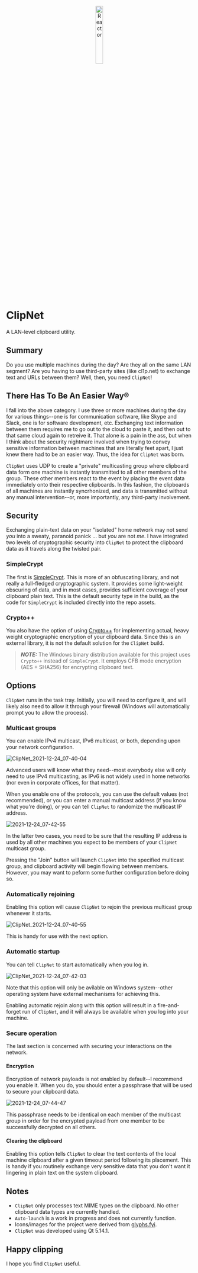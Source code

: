 <p align="center">
  <a href="https://rclone.org/">
    <img width="20%" alt="Reactor" src="https://user-images.githubusercontent.com/4536448/147360224-61e03a6e-4252-4e03-afad-ca09b8f73996.png">
  </a>
</p>

# ClipNet
A LAN-level clipboard utility.

## Summary
Do you use multiple machines during the day?  Are they all on the same LAN segment?  Are you having to use third-party sites (like cl1p.net) to exchange text and URLs between them?  Well, then, you need `ClipNet`!

## There Has To Be An Easier Way®
I fall into the above category.  I use three or more machines during the day for various things--one is for communication software, like Skype and Slack, one is for software development, etc.  Exchanging text information between them requires me to go out to the cloud to paste it, and then out to that same cloud again to retreive it.  That alone is a pain in the ass, but when I think about the security nightmare involved when trying to convey sensitive information between machines that are literally feet apart, I just knew there had to be an easier way.  Thus, the idea for `ClipNet` was born.

`ClipNet` uses UDP to create a "private" multicasting group where clipboard data form one machine is instantly transmitted to all other members of the group.  These other members react to the event by placing the event data immediately onto their respective clipboards.  In this fashion, the clipboards of all machines are instantly syncrhonized, and data is transmitted without any manual intervention--or, more importantly, any third-party involvement.

## Security
Exchanging plain-text data on your "isolated" home network may not send *you* into a sweaty, paranoid panick ... but *you* are not *me*.  I have integrated two levels of cryptographic security into `ClipNet` to protect the clipboard data as it travels along the twisted pair.

### SimpleCrypt
The first is [SimpleCrypt](https://wiki.qt.io/Simple_encryption_with_SimpleCrypt).  This is more of an obfuscating library, and not really a full-fledged cryptographic system.  It provides some light-weight obscuring of data, and in most cases, provides sufficient coverage of your clipboard plain text.  This is the default security type in the build, as the code for `SimpleCrypt` is included directly into the repo assets.

### Crypto++
You also have the option of using [Crypto++](https://github.com/weidai11/cryptopp) for implementing actual, heavy weight cryptographic encryption of your clipboard data.  Since this is an external library, it is not the default solution for the `ClipNet` build.

> **_NOTE:_** The Windows binary distribution available for this project uses `Crypto++` instead of `SimpleCrypt`.  It employs CFB mode encryption (AES + SHA256) for encrypting clipboard text.

## Options
`ClipNet` runs in the task tray.  Initially, you will need to configure it, and will likely also need to allow it through your firewall (Windows will automatically prompt you to allow the process).

### Multicast groups
You can enable IPv4 multicast, IPv6 multicast, or both, depending upon your network configuration.

![ClipNet_2021-12-24_07-40-04](https://user-images.githubusercontent.com/4536448/147360182-6a44dbcd-a440-402d-ae12-25a2ac2360e9.png)

Advanced users will know what they need--most everybody else will only need to use IPv4 multicasting, as IPv6 is not widely used in home networks (nor even in corporate offices, for that matter).

When you enable one of the protocols, you can use the default values (not recommended), or you can enter a manual multicast address (if you know what you're doing), or you can tell `ClipNet` to randomize the multicast IP address.

![2021-12-24_07-42-55](https://user-images.githubusercontent.com/4536448/147360187-ede36f1e-73e4-48c6-a35e-5e2e53b37b97.gif)

In the latter two cases, you need to be sure that the resulting IP address is used by all other machines you expect to be members of your `ClipNet` multicast group.

Pressing the "Join" button will launch `ClipNet` into the specified multicast group, and clipboard activity will begin flowing between members.  However, you may want to peform some further configuration before doing so.

### Automatically rejoining
Enabling this option will cause `ClipNet` to rejoin the previous multicast group whenever it starts.

![ClipNet_2021-12-24_07-40-55](https://user-images.githubusercontent.com/4536448/147360184-ebdf9104-5e91-4d55-b8f8-bb54a601b98b.png)

This is handy for use with the next option.

### Automatic startup
You can tell `ClipNet` to start automatically when you log in.

![ClipNet_2021-12-24_07-42-03](https://user-images.githubusercontent.com/4536448/147360185-6280d6a7-a088-42fe-aff6-30bfe3de2e13.png)

Note that this option will only be avilable on Windows system--other operating system have external mechanisms for achieving this.

Enabling automatic rejoin along with this option will result in a fire-and-forget run of `ClipNet`, and it will always be available when you log into your machine.

### Secure operation
The last section is concerned with securing your interactions on the network.

#### Encryption
Encryption of network payloads is not enabled by default--I recommend you enable it.  When you do, you should enter a passphrase that will be used to secure your clipboard data.

![2021-12-24_07-44-47](https://user-images.githubusercontent.com/4536448/147360195-4c779f33-c539-4353-9112-bd6399f7698f.gif)

This passphrase needs to be identical on each member of the multicast group in order for the encrypted payload from one member to be successfully decrypted on all others.

#### Clearing the clipboard
Enabling this option tells `ClipNet` to clear the text contents of the local machine clipboard after a given timeout period following its placement.  This is handy if you routinely exchange very sensitive data that you don't want it lingering in plain text on the system clipboard.

## Notes
* `ClipNet` only processes text MIME types on the clipboard.  No other clipboard data types are currently handled.
* `Auto-launch` is a work in progress and does not currently function.
* Icons/images for the project were derived from [glyphs.fyi](https://glyphs.fyi/dir?i=handHoldingSeedling&v=poly&w).
* `ClipNet` was developed using Qt 5.14.1.

## Happy clipping
I hope you find `ClipNet` useful.